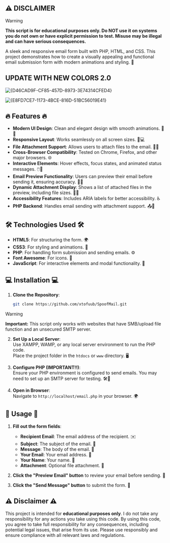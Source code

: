 ## ⚠️ DISCLAIMER

> [!WARNING]
> **This script is for educational purposes only. Do NOT use it on systems you do not own or have explicit permission to test. Misuse may be illegal and can have serious consequences.**


A sleek and responsive email form built with PHP, HTML, and CSS. This project demonstrates how to create a visually appealing and functional email submission form with modern animations and styling. 🚀
## **UPDATE WITH NEW COLORS 2.0** 
![{D46CAD9F-CF85-457D-8973-3E74314CFED4}](https://github.com/user-attachments/assets/b5df882f-0f34-4adc-8bde-dc011b9b5704)

![{E8FD7CE7-1173-4BCE-816D-51BC56019E41}](https://github.com/user-attachments/assets/adb368d4-187a-4b7c-a007-a03c37901290)



## 🔥 **Features** 🔥

- **Modern UI Design**: Clean and elegant design with smooth animations. 🎨✨
- **Responsive Layout**: Works seamlessly on all screen sizes. 📱💻
- **File Attachment Support**: Allows users to attach files to the email. 📎📁
- **Cross-Browser Compatibility**: Tested on Chrome, Firefox, and other major browsers. 🌐
- **Interactive Elements**: Hover effects, focus states, and animated status messages. 🖱️💫
- **Email Preview Functionality**: Users can preview their email before sending it, ensuring accuracy. 👀📧
- **Dynamic Attachment Display**: Shows a list of attached files in the preview, including file sizes. 📂📏
- **Accessibility Features**: Includes ARIA labels for better accessibility. ♿️
- **PHP Backend**: Handles email sending with attachment support. 📤🔧

## 🛠️ **Technologies Used** 🛠️

- **HTML5**: For structuring the form. 🌍
- **CSS3**: For styling and animations. 🎨
- **PHP**: For handling form submission and sending emails. ⚙️
- **Font Awesome**: For icons. 📸
- **JavaScript**: For interactive elements and modal functionality. 📜

## 💻 **Installation** 💻

1. **Clone the Repository**:  
   ```bash
   git clone https://github.com/xtofuub/SpoofMail.git
   ```
> [!WARNING]
> **Important:** This script only works with websites that have SMB/upload file function and an unsecured SMTP server.

2. **Set Up a Local Server**:  
   Use XAMPP, WAMP, or any local server environment to run the PHP code.  
   Place the project folder in the `htdocs` or `www` directory. 🖥️

3. **Configure PHP (IMPORTANT!!)**:  
   Ensure your PHP environment is configured to send emails. You may need to set up an SMTP server for testing. 🛠️📧

4. **Open in Browser**:  
   Navigate to `http://localhost/email.php` in your browser. 🌍

## 📝 **Usage** 📝

1. **Fill out the form fields**:  
   - **Recipient Email**: The email address of the recipient. ✉️
   - **Subject**: The subject of the email. 📄
   - **Message**: The body of the email. 📝
   - **Your Email**: Your email address. 📧
   - **Your Name**: Your name. 👤
   - **Attachment**: Optional file attachment. 📎

2. **Click the "Preview Email" button** to review your email before sending. 👀

3. **Click the "Send Message" button** to submit the form. 🚀





## ⚠️ **Disclaimer** ⚠️

This project is intended for **educational purposes only**. I do not take any responsibility for any actions you take using this code. By using this code, you agree to take full responsibility for any consequences, including potential legal issues, that arise from its use. Please use responsibly and ensure compliance with all relevant laws and regulations.

   
